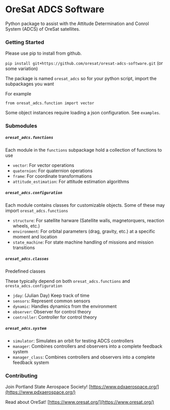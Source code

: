 # OreSat ADCS Software

Python package to assist with the Attitude Determination and Conrol System (ADCS) of OreSat satellites.



### Getting Started

Please use pip to install from github.

`pip install git+https://github.com/oresat/oresat-adcs-software.git` (or some variation)

The package is named `oresat_adcs` so for your python script, import the subpackages you want

For example
```
from oresat_adcs.function import vector
```

Some object instances require loading a json configuration. See `examples`.



### Submodules

##### `oresat_adcs.functions`

Each module in the `functions` subpackage hold a collection of functions to use

- `vector`: For vector operations
- `quaternion`: For quaternion operations
- `frame`: For coordinate transformations
- `attitude_estimation`: For attitude estimation algorithms


##### `oresat_adcs.configuration`

Each module contains classes for customizable objects. Some of these may import `oresat_adcs.functions`

- `structure`: For satellite harware (Satellite walls, magnetorquers, reaction wheels, etc.)
- `environment`: For orbital parameters (drag, gravity, etc.) at a specific moment and location
- `state_machine`: For state machine handling of missions and mission transitions 


##### `oresat_adcs.classes`

Predefined classes

These typically depend on both `oresat_adcs.functions` and `oresta_adcs.configuration`

- `jday`: (Julian Day) Keep track of time
- `sensors`: Represent common sensors
- `dynamic`: Handles dynamics from the environment
- `observer`: Observer for control theory
- `controller`: Controller for control theory 


##### `oresat_adcs.system`

- `simulator`: Simulates an orbit for testing ADCS controllers
- `manager`: Combines controllers and observers into a complete feedback system
- `manager_class`: Combines controllers and observers into a complete feedback system



### Contributing

Join Portland State Aerospace Society! [https://www.pdxaerospace.org/](https://www.pdxaerospace.org/)

Read about OreSat! [https://www.oresat.org/](https://www.oresat.org/)
